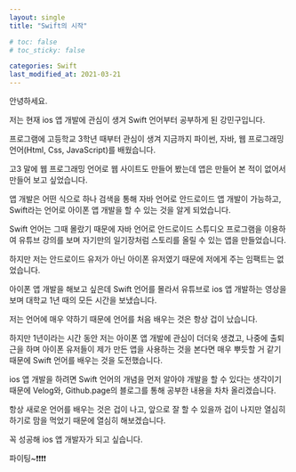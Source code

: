 ```yaml
---
layout: single
title: "Swift의 시작"

# toc: false
# toc_sticky: false

categories: Swift
last_modified_at: 2021-03-21
---
```

안녕하세요.

저는 현재 ios 앱 개발에 관심이 생겨 Swift 언어부터 공부하게 된 강민구입니다.

프로그램에 고등학교 3학년 때부터 관심이 생겨 지금까지 파이썬, 자바, 웹 프로그래밍 언어(Html, Css, JavaScript)를 배웠습니다.

고3 말에 웹 프로그래밍 언어로 웹 사이트도 만들어 봤는데 앱은 만들어 본 적이 없어서 만들어 보고 싶었습니다.

앱 개발은 어떤 식으로 하나 검색을 통해 자바 언어로 안드로이드 앱 개발이 가능하고, Swift라는 언어로 아이폰 앱 개발을 할 수 있는 것을 알게 되었습니다.

Swift 언어는 그때 몰랐기 때문에 자바 언어로 안드로이드 스튜디오 프로그램을 이용하여 유튜브 강의를 보며 자기만의 일기장처럼 스토리를 올릴 수 있는 앱을 만들었습니다.

하지만 저는 안드로이드 유저가 아닌 아이폰 유저였기 때문에 저에게 주는 임팩트는 없었습니다.

아이폰 앱 개발을 해보고 싶은데 Swift 언어를 몰라서 유튜브로 ios 앱 개발하는 영상을 보며 대학교 1년 때의 모든 시간을 보냈습니다.

저는 언어에 매우 약하기 때문에 언어를 처음 배우는 것은 항상 겁이 났습니다.

하지만 1년이라는 시간 동안 저는 아이폰 앱 개발에 관심이 더더욱 생겼고, 나중에 출퇴근을 하며 아이폰 유저들이 제가 만든 앱을 사용하는 것을 본다면 매우 뿌듯할 거 같기 때문에 Swift 언어를 배우는 것을 도전했습니다.

ios 앱 개발을 하려면 Swift 언어의 개념을 먼저 알아야 개발을 할 수 있다는 생각이기 때문에 Velog와, Github.page의 블로그를 통해 공부한 내용을 차차 올리겠습니다.

항상 새로운 언어를 배우는 것은 겁이 나고, 앞으로 잘 할 수 있을까 겁이 나지만 열심히 하기로 맘을 먹었기 때문에 열심히 해보겠습니다.

꼭 성공해 ios 앱 개발자가 되고 싶습니다.

파이팅~❗❗❗❗
